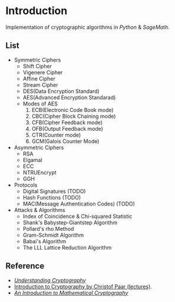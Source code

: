 # Introduction
Implementation of cryptographic algorithms in *Python* & *SageMath*.


## List
- Symmetric Ciphers
  - Shift Cipher
  - Vigenere Cipher
  - Affine Cipher
  - Stream Cipher
  - DES(Data Encryption Standard)
  - AES(Advanced Encryption Standarad)
  - Modes of AES
      1. ECB(Electronic Code Book mode)
      2. CBC(Cipher Block Chaining mode)
      3. CFB(Cipher Feedback mode)
      4. OFB(Output Feedback mode)
      5. CTR(Counter mode)
      6. GCM(Galois Counter Mode)
- Asymmetric Ciphers
  - RSA
  - Elgamal
  - ECC
  - NTRUEncrypt
  - GGH
- Protocols
  - Digital Signatures (TODO)
  - Hash Functions (TODO)
  - MAC(Message Authentication Codes) (TODO)
- Attacks & Algorithms
  - Index of Coincidence & Chi-squared Statistic
  - Shank's Babystep-Giantstep Algorithm
  - Pollard's rho Method
  - Gram-Schmidt Algorithm
  - Babai's Algorithm
  - The LLL Lattice Reduction Algorithm


## Reference
- [*Understanding Cryptography*](http://www.crypto-textbook.com/)
- [Introduction to Cryptography by Christof Paar (lectures)](https://www.youtube.com/channel/UC1usFRN4LCMcfIV7UjHNuQg/videos).
- [*An Introduction to Mathematical Cryptography*](https://www.springer.com/gp/book/9781441926746)
